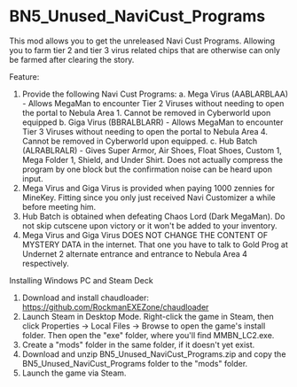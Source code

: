 # BN5_Unused_NaviCust_Programs
This mod allows you to get the unreleased Navi Cust Programs. Allowing you to farm tier 2 and tier 3 virus related chips that are otherwise can only be farmed after clearing the story.


Feature:
1. Provide the following Navi Cust Programs:
  a. Mega Virus (AABLARBLAA) - Allows MegaMan to encounter Tier 2 Viruses without needing to open the portal to Nebula Area 1. Cannot be removed in Cyberworld upon equipped
  b. Giga Virus (BBRALBLARR) - Allows MegaMan to encounter Tier 3 Viruses without needing to open the portal to Nebula Area 4. Cannot be removed in Cyberworld upon equipped.
  c. Hub Batch  (ALRABLRALR) - Gives Super Armor, Air Shoes, Float Shoes, Custom 1, Mega Folder 1, Shield, and Under Shirt. Does not actually compress the program by one block but the confirmation noise can be heard upon input.
2. Mega Virus and Giga Virus is provided when paying 1000 zennies for MineKey. Fitting since you only just received Navi Customizer a while before meeting him.
3. Hub Batch is obtained when defeating Chaos Lord (Dark MegaMan). Do not skip cutscene upon victory or it won't be added to your inventory.
4. Mega Virus and Giga Virus DOES NOT CHANGE THE CONTENT OF MYSTERY DATA in the internet. That one you have to talk to Gold Prog at Undernet 2 alternate entrance and entrance to Nebula Area 4 respectively. 


Installing
Windows PC and Steam Deck
1. Download and install chaudloader: https://github.com/RockmanEXEZone/chaudloader
2. Launch Steam in Desktop Mode. Right-click the game in Steam, then click Properties → Local Files → Browse to open the game's install folder. Then open the "exe" folder, where you'll find MMBN_LC2.exe.
3. Create a "mods" folder in the same folder, if it doesn't yet exist.
4. Download and unzip BN5_Unused_NaviCust_Programs.zip and copy the BN5_Unused_NaviCust_Programs folder to the "mods" folder.
5. Launch the game via Steam.
